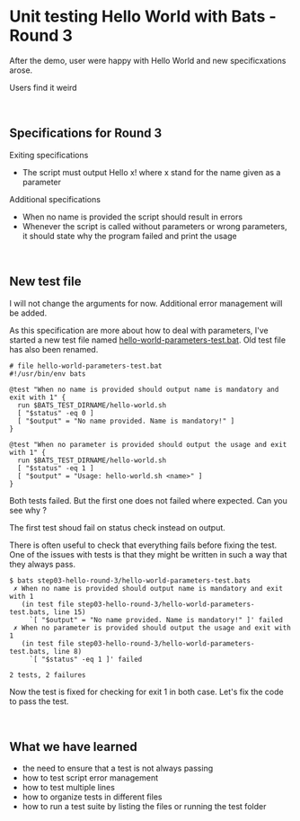 # Unit testing Hello World with Bats - Round 3

After the demo, user were happy with Hello World and new specificxations arose.

Users find it weird

<br>

## Specifications for Round 3

Exiting specifications


- The script must output Hello x! where x stand for the name given as a parameter


Additional specifications

- When no name is provided the script should result in errors
- Whenever the script is called without parameters or wrong parameters, it should state why the program failed and print the usage

<br>

## New test file

I will not change the arguments for now. Additional error management will be added.


As this specification are more about how to deal with parameters, I've started a new test file named [hello-world-parameters-test.bat](hello-world-parameters-test.bat). Old test file has also been renamed.


```
# file hello-world-parameters-test.bat
#!/usr/bin/env bats

@test "When no name is provided should output name is mandatory and exit with 1" {
  run $BATS_TEST_DIRNAME/hello-world.sh
  [ "$status" -eq 0 ]
  [ "$output" = "No name provided. Name is mandatory!" ]
}

@test "When no parameter is provided should output the usage and exit with 1" {
  run $BATS_TEST_DIRNAME/hello-world.sh
  [ "$status" -eq 1 ]
  [ "$output" = "Usage: hello-world.sh <name>" ]
}
```

Both tests failed. But the first one does not failed where expected. Can you see why ?

The first test shoud fail on status check instead on output.

There is often useful to check that everything fails before fixing the test. One of the issues with tests is that they might be written in such a way that they always pass.

```
$ bats step03-hello-round-3/hello-world-parameters-test.bats
 ✗ When no name is provided should output name is mandatory and exit with 1
   (in test file step03-hello-round-3/hello-world-parameters-test.bats, line 15)
     `[ "$output" = "No name provided. Name is mandatory!" ]' failed
 ✗ When no parameter is provided should output the usage and exit with 1
   (in test file step03-hello-round-3/hello-world-parameters-test.bats, line 8)
     `[ "$status" -eq 1 ]' failed

2 tests, 2 failures
```

Now the test is fixed for checking for exit 1 in both case. Let's fix the code to pass the test.




<br>

## What we have learned

- the need to ensure that a test is not always passing
- how to test script error management
- how to test multiple lines
- how to organize tests in different files
- how to run a test suite by listing the files or running the test folder
